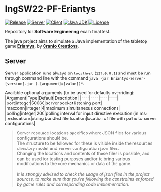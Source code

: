 # **IngSW22-PF-Eriantys**

[![Release](https://img.shields.io/badge/release-v1.0.0--alpha.4-red)](https://github.com/massimopavoni/IngSW22-PF-Eriantys/releases)
[![Server](https://img.shields.io/badge/server-v1.0.4-blue)](https://github.com/massimopavoni/IngSW22-PF-Eriantys/releases)
[![Client](https://img.shields.io/badge/client-none-lightgray)](https://github.com/massimopavoni/IngSW22-PF-Eriantys/releases)
[![Java JDK](https://img.shields.io/badge/java%20jdk-17-brightgreen)](https://docs.oracle.com/en/java/javase/17/)
[![License](https://img.shields.io/badge/license-GPL--3.0-orange)](https://github.com/massimopavoni/IngSW22-PF-Eriantys/blob/master/LICENSE)

Repository for **Software Engineering** exam final test.

The java project aims to simulate a Java implementation of the tabletop game **[Eriantys](https://www.craniocreations.it/prodotto/eriantys/)**, by **[Cranio Creations](https://www.craniocreations.it/)**.

## **Server**

Server application runs always on `localhost` (`127.0.0.1`) and must be run through command line with the command `java -jar Eriantys-Server-[version].jar (-[argument]=[value])*`.

Available optional arguments (to be used for defaults overriding):
|Argument|Type|Default|Description|
|----|----|----|----|
|port|integer|50666|server socket listening port|
|maxconn|integer|4|maximum simultaneous connections|
|polling|integer|200|polling interval for input directive execution (in ms)
|reslocations|string|bundled file location|location of file with paths to server configurations|

> Server resource locations specifies where JSON files for various configurations should be.<br>
The structure to be followed for these is visible inside the resources directory model and server configuration json files.<br>
Changing the locations and contents of those files is possible, and can be used for testing purposes and/or to bring various modifications to the core mechanics or data of the game.<br><br>
*It is strongly advised to check the usage of json files in the project sources, to make sure that you're following the constraints enforced by game rules and corresponding code implementation.*
